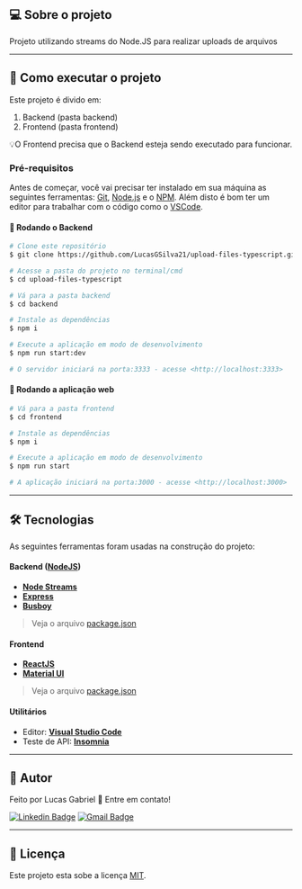 ## 💻 Sobre o projeto

Projeto utilizando streams do Node.JS para realizar uploads de arquivos

---

## 🚀 Como executar o projeto

Este projeto é divido em:
1. Backend (pasta backend) 
2. Frontend (pasta frontend)

💡O Frontend precisa que o Backend esteja sendo executado para funcionar.

### Pré-requisitos

Antes de começar, você vai precisar ter instalado em sua máquina as seguintes ferramentas:
[Git](https://git-scm.com), [Node.js](https://nodejs.org/en/) e o [NPM](https://www.npmjs.com/).
Além disto é bom ter um editor para trabalhar com o código como o [VSCode](https://code.visualstudio.com/).

#### 🎲 Rodando o Backend

```bash
# Clone este repositório
$ git clone https://github.com/LucasGSilva21/upload-files-typescript.git

# Acesse a pasta do projeto no terminal/cmd
$ cd upload-files-typescript

# Vá para a pasta backend
$ cd backend

# Instale as dependências
$ npm i

# Execute a aplicação em modo de desenvolvimento
$ npm run start:dev

# O servidor iniciará na porta:3333 - acesse <http://localhost:3333>
```

#### 🧭 Rodando a aplicação web

```bash
# Vá para a pasta frontend
$ cd frontend

# Instale as dependências
$ npm i

# Execute a aplicação em modo de desenvolvimento
$ npm run start

# A aplicação iniciará na porta:3000 - acesse <http://localhost:3000>
```

---

## 🛠 Tecnologias

As seguintes ferramentas foram usadas na construção do projeto:

#### **Backend**  ([NodeJS](https://nodejs.org/en/))

-   **[Node Streams](https://nodejs.dev/learn/nodejs-streams)**
-   **[Express](https://expressjs.com/)**
-   **[Busboy](https://www.npmjs.com/package/busboy)**

> Veja o arquivo  [package.json](https://github.com/LucasGSilva21/upload-files-typescript/blob/main/backend/package.json)

#### **Frontend**

-   **[ReactJS](https://reactjs.org/)**
-   **[Material UI](https://mui.com/)**

> Veja o arquivo  [package.json](https://github.com/LucasGSilva21/upload-files-typescript/blob/main/frontend/package.json)

#### Utilitários
-   Editor:  **[Visual Studio Code](https://code.visualstudio.com/)**
-   Teste de API:  **[Insomnia](https://insomnia.rest/)**

---

## 👤 Autor
Feito por Lucas Gabriel  👋 Entre em contato!

[![Linkedin Badge](https://img.shields.io/badge/-Lucas-blue?style=flat-square&logo=Linkedin&logoColor=white&link=https://www.linkedin.com/in/lucas-gabriel-30aab4183/)](https://www.linkedin.com/in/lucas-gabriel-30aab4183/) 
[![Gmail Badge](https://img.shields.io/badge/-lucasgsilva2102@gmail.com-c14438?style=flat-square&logo=Gmail&logoColor=white&link=mailto:lucasgsilva2102@gmail.com)](mailto:lucasgsilva2102@gmail.com)

---

## 📝 Licença
Este projeto esta sobe a licença [MIT](./LICENSE.md).
